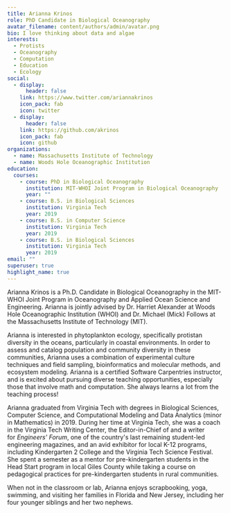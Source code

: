 ```yaml
---
title: Arianna Krinos
role: PhD Candidate in Biological Oceanography
avatar_filename: content/authors/admin/avatar.png
bio: I love thinking about data and algae
interests:
  - Protists
  - Oceanography
  - Computation
  - Education
  - Ecology
social:
  - display:
      header: false
    link: https://www.twitter.com/ariannakrinos
    icon_pack: fab
    icon: twitter
  - display:
      header: false
    link: https://github.com/akrinos
    icon_pack: fab
    icon: github
organizations:
  - name: Massachusetts Institute of Technology
  - name: Woods Hole Oceanographic Institution
education:
  courses:
    - course: PhD in Biological Oceanography
      institution: MIT-WHOI Joint Program in Biological Oceanography
      year: ""
    - course: B.S. in Biological Sciences
      institution: Virginia Tech
      year: 2019
    - course: B.S. in Computer Science
      institution: Virginia Tech
      year: 2019
    - course: B.S. in Biological Sciences
      institution: Virginia Tech
      year: 2019
email: ""
superuser: true
highlight_name: true
---
```

Arianna Krinos is a Ph.D. Candidate in Biological Oceanography in the MIT-WHOI Joint Program in Oceanography and Applied Ocean Science and Engineering. Arianna is jointly advised by Dr. Harriet Alexander at Woods Hole Oceanographic Institution (WHOI) and Dr. Michael (Mick) Follows at the Massachusetts Institute of Technology (MIT).

Arianna is interested in phytoplankton ecology, specifically protistan diversity in the oceans, particularly in coastal environments. In order to assess and catalog population and community diversity in these communities, Arianna uses a combination of experimental culture techniques and field sampling, bioinformatics and molecular methods, and ecosystem modeling. Arianna is a certified Software Carpentries instructor, and is excited about pursuing diverse teaching opportunities, especially those that involve math and computation. She always learns a lot from the teaching process!

Arianna graduated from Virginia Tech with degrees in Biological Sciences, Computer Science, and Computational Modeling and Data Analytics (minor in Mathematics) in 2019. During her time at Virginia Tech, she was a coach in the Virginia Tech Writing Center, the Editor-in-Chief of and a writer for *Engineers' Forum*, one of the country's last remaining student-led engineering magazines, and an avid exhibitor for local K-12 programs, including Kindergarten 2 College and the Virginia Tech Science Festival. She spent a semester as a mentor for pre-kindergarten students in the Head Start program in local Giles County while taking a course on pedagogical practices for pre-kindergarten students in rural communities.

When not in the classroom or lab, Arianna enjoys scrapbooking, yoga, swimming, and visiting her families in Florida and New Jersey, including her four younger siblings and her two nephews.
